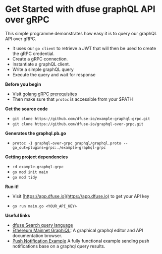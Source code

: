 # Get Started with dfuse graphQL API over gRPC

This simple programme demonstrates how easy it is to query our graphQL API over gRPC.

- It uses our `go client` to retrieve a JWT that will then be used to create the gRPC credential.
- Create a gRPC connection.
- Instantiate a graphQL client.
- Write a simple graphQL query
- Execute the query and wait for response

**Before you begin**

- Visit [golang gRPC prerequisites](https://grpc.io/docs/quickstart/go.html#prerequisites)
- Then make sure that `protoc` is accessible from your \$PATH

**Get the source code**

- `git clone https://github.com/dfuse-io/example-graphql-grpc.git`
- `git clone https://github.com/dfuse-io/graphql-over-grpc.git`

**Generates the graphql.pb.go**

- `protoc -I graphql-over-grpc graphql/graphql.proto --go_out=plugins=grpc:./example-graphql-grpc`

**Getting project dependencies**

- `cd example-graphql-grpc`
- `go mod init main`
- `go mod tidy`

**Run it!**

- Visit [https://app.dfuse.io](https://app.dfuse.io) to get your API key

- `go run main.go <YOUR_API_KEY>`

**Useful links**

- [dfuse Search query language](https://docs.dfuse.io/#dfuse-query-language)
- [Ethereum Mainnet GraphiQL](https://mainnet.eth.dfuse.io/graphiql/): A graphical graphql editor and API documentation browser.
- [Push Notification Example](https://github.com/dfuse-io/example-push-notifications) A fully functional example sending push notifications base on a graphql query results.

